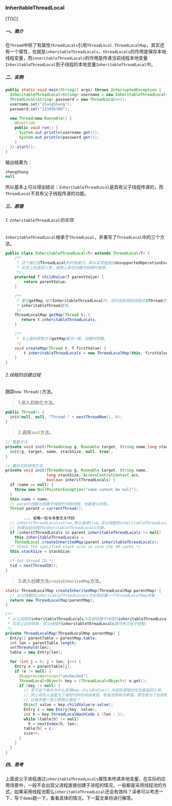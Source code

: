 ###  InheritableThreadLocal

[TOC]

##### 一、简介

​	在`Thread`中除了有属性`threadLocals`引用`ThreadLocal.ThreadLocalMap`，其实还有一个属性，也就是`inheritableThreadLocals`，`threadLocals`的作用是保存本地线程变量，而`inneritableThreadLocals`的作用是传递当前线程本地变量`InheritableThreadLocal`到子线程的本地变量`InheritableThreadLocal`中。

##### 二、实例

```java
public static void main(String[] args) throws InterruptedException {
  InheritableThreadLocal<String> username = new InheritableThreadLocal<>();
  ThreadLocal<String> password = new ThreadLocal<>();
  username.set("zhangShang");
  password.set("123456789");

  new Thread(new Runnable() {
    @Override
    public void run() {
      System.out.println(username.get());
      System.out.println(password.get());
    }
  }).start();
}
```

输出结果为：

```java
zhangShang
null
```

所以基本上可以得出结论：`InheritableThreadLocal`是具有父子线程传递的，而`ThreadLocal`不具有父子线程传递的功能。

##### 三、原理

###### 1. `InheritableThreadLocal`的实现

`InheritableThreadLocal`继承于`ThreadLocal`，并重写了`ThreadLocal`中的三个方法。

```java
public class InheritableThreadLocal<T> extends ThreadLocal<T> {
    /**
     * 这个接口是ThreadLocal的开放接口，默认实现是抛出UnsupportedOperationException异常。
     * 实现上仅返回入参，调用上是在创建子线程时使用。
     */
    protected T childValue(T parentValue) {
        return parentValue;
    }

    /**
     * 重写getMap,操作InheritableThreadLocal时，将只会影响到线程对象Thread的
     * inheritableThread属性。
     */
    ThreadLocalMap getMap(Thread t) {
       return t.inheritableThreadLocals;
    }

    /**
     * 与上面的获取方法getMap情况一致，创建时同理。
     */
    void createMap(Thread t, T firstValue) {
        t.inheritableThreadLocals = new ThreadLocalMap(this, firstValue);
    }
}
```

###### 2.线程的创建过程

跟踪`new Thread()`方法。

> 1.进入初始化方法。

```java
public Thread() {
  init(null, null, "Thread-" + nextThreadNum(), 0);
}
```

> 2.调用`init`方法。

```java
// 重载方法
private void init(ThreadGroup g, Runnable target, String name,long stackSize) {
  init(g, target, name, stackSize, null, true);
}

// 最后实际调用方法
private void init(ThreadGroup g, Runnable target, String name,
                  long stackSize, AccessControlContext acc,
                  boolean inheritThreadLocals) {
  if (name == null) {
    throw new NullPointerException("name cannot be null");
  }
  this.name = name;
  // parent线程为创建子线程的当前线程，也就是父线程。
  Thread parent = currentThread();
  
		... 省略一些与本章无关代码
  // inheritThreadLocals=true,默认值是true,且父线程的inheritableThreadLocal对象不为空
  // 创建当前线程的inheritableThreadLocals对象。    
  if (inheritThreadLocals && parent.inheritableThreadLocals != null)
    this.inheritableThreadLocals =
    ThreadLocal.createInheritedMap(parent.inheritableThreadLocals);
  /* Stash the specified stack size in case the VM cares */
  this.stackSize = stackSize;

  /* Set thread ID */
  tid = nextThreadID();
}
```

> 3.进入创建方法`createInheritedMap`方法。

```java
static ThreadLocalMap createInheritedMap(ThreadLocalMap parentMap) {
  // 以父线程的inheritableThreadLocals为实例创建一个ThreadLocalMap对象
  return new ThreadLocalMap(parentMap);
}

/**
 * 以父线程的inheritableThreadLocals为实例创建子线程的inheritableThreadLocals对象
 * 实现上比较简单，将父线程的inheritableThreadLocals循环拷贝给子线程。
 */
private ThreadLocalMap(ThreadLocalMap parentMap) {
  Entry[] parentTable = parentMap.table;
  int len = parentTable.length;
  setThreshold(len);
  table = new Entry[len];

  for (int j = 0; j < len; j++) {
    Entry e = parentTable[j];
    if (e != null) {
      @SuppressWarnings("unchecked")
      ThreadLocal<Object> key = (ThreadLocal<Object>) e.get();
      if (key != null) {
        // 至于这个地方为什么采用key.childValue(),内层的逻辑也仅仅是返回入参。
        // 网上有些人说是为了减轻代码的阅读难度，笔者觉得有点牵强。感觉是为了在获取
        // 过程中做一些小转换之类的？
        Object value = key.childValue(e.value);
        Entry c = new Entry(key, value);
        int h = key.threadLocalHashCode & (len - 1);
        while (table[h] != null)
          h = nextIndex(h, len);
        table[h] = c;
        size++;
      }
    }
  }
}

```

##### 四、思考

​	上面说父子进程通过`inheritableThreadLocals`属性来传递本地变量，在实际的应用场景中，一般不会出现父进程直接创建子进程的情况，一般都是采用线程池的方式，如果采用线程池那么`inheritableThreadLocal`还会有效吗？读者可以考虑一下，写个`demo`跑一下，看看具体的情况，下一篇文章将进行解答。





